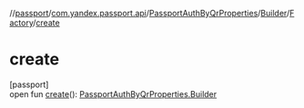 //[passport](../../../../../index.md)/[com.yandex.passport.api](../../../index.md)/[PassportAuthByQrProperties](../../index.md)/[Builder](../index.md)/[Factory](index.md)/[create](create.md)

# create

[passport]\
open fun [create](create.md)(): [PassportAuthByQrProperties.Builder](../index.md)
